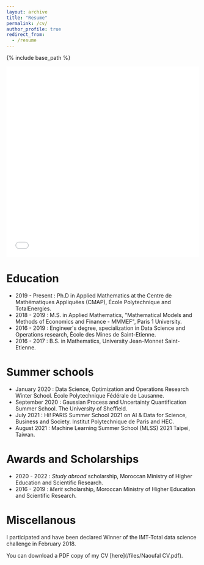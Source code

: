 ```yaml
---
layout: archive
title: "Resume"
permalink: /cv/
author_profile: true
redirect_from:
  - /resume
---
```


{% include base_path %}

<iframe src="/files/pdf/Williams CV.pdf" width="100%" height="500" frameborder="no" border="0" marginwidth="0" marginheight="0"></iframe>

Education
======
* 2019 - Present : Ph.D in Applied Mathematics at the Centre de Mathématiques Appliquées (CMAP), École Polytechnique and TotalEnergies.
* 2018 - 2019 : M.S. in Applied Mathematics, "Mathematical Models and Methods of Economics and Finance - MMMEF", Paris 1 University.
* 2016 - 2019 : Engineer's degree, specialization in Data Science and Operations research, École des Mines de Saint-Etienne.
* 2016 - 2017 : B.S. in Mathematics, University Jean-Monnet Saint-Etienne.
  
Summer schools 
======
* January 2020 : Data Science, Optimization and Operations Research Winter School. École Polytechnique Fédérale de Lausanne. 
* September 2020 : Gaussian Process and Uncertainty Quantification Summer School. The University of Sheffield.
* July 2021 : Hi! PARIS Summer School 2021 on AI & Data for Science, Business and Society. Institut Polytechnique de Paris and HEC.
* August 2021 : Machine Learning Summer School (MLSS) 2021 Taipei, Taiwan.

Awards and Scholarships
======
* 2020 - 2022 : *Study abroad* scholarship, Moroccan Ministry of Higher Education and Scientific Research.
* 2016 - 2019 : *Merit* scholarship, Moroccan Ministry of Higher Education and Scientific Research.

Miscellanous 
======
I participated and have been declared Winner of the IMT-Total data science challenge in February 2018.


You can download a PDF copy of my CV [here](/files/Naoufal CV.pdf).
